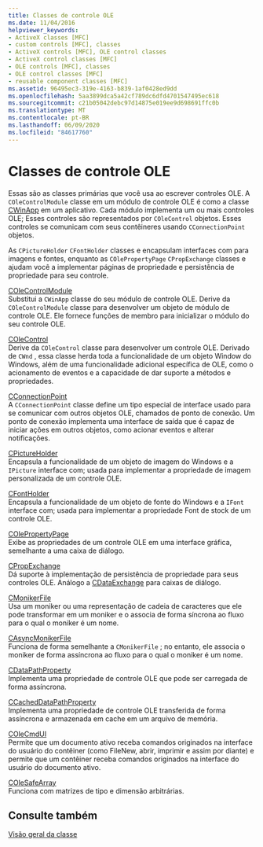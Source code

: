 ```yaml
---
title: Classes de controle OLE
ms.date: 11/04/2016
helpviewer_keywords:
- ActiveX classes [MFC]
- custom controls [MFC], classes
- ActiveX controls [MFC], OLE control classes
- ActiveX control classes [MFC]
- OLE controls [MFC], classes
- OLE control classes [MFC]
- reusable component classes [MFC]
ms.assetid: 96495ec3-319e-4163-b839-1af0428ed9dd
ms.openlocfilehash: 5aa3899dca5a42cf789dc6dfd4701547495ec618
ms.sourcegitcommit: c21b05042debc97d14875e019ee9d698691ffc0b
ms.translationtype: MT
ms.contentlocale: pt-BR
ms.lasthandoff: 06/09/2020
ms.locfileid: "84617760"
---
```

# <a name="ole-control-classes"></a>Classes de controle OLE

Essas são as classes primárias que você usa ao escrever controles OLE. A `COleControlModule` classe em um módulo de controle OLE é como a classe [CWinApp](reference/cwinapp-class.md) em um aplicativo. Cada módulo implementa um ou mais controles OLE; Esses controles são representados por `COleControl` objetos. Esses controles se comunicam com seus contêineres usando `CConnectionPoint` objetos.

As `CPictureHolder` `CFontHolder` classes e encapsulam interfaces com para imagens e fontes, enquanto as `COlePropertyPage` `CPropExchange` classes e ajudam você a implementar páginas de propriedade e persistência de propriedade para seu controle.

[COleControlModule](reference/colecontrolmodule-class.md)<br/>
Substitui a `CWinApp` classe do seu módulo de controle OLE. Derive da `COleControlModule` classe para desenvolver um objeto de módulo de controle OLE. Ele fornece funções de membro para inicializar o módulo do seu controle OLE.

[COleControl](reference/colecontrol-class.md)<br/>
Derive da `COleControl` classe para desenvolver um controle OLE. Derivado de `CWnd` , essa classe herda toda a funcionalidade de um objeto Window do Windows, além de uma funcionalidade adicional específica de OLE, como o acionamento de eventos e a capacidade de dar suporte a métodos e propriedades.

[CConnectionPoint](reference/cconnectionpoint-class.md)<br/>
A `CConnectionPoint` classe define um tipo especial de interface usado para se comunicar com outros objetos OLE, chamados de ponto de conexão. Um ponto de conexão implementa uma interface de saída que é capaz de iniciar ações em outros objetos, como acionar eventos e alterar notificações.

[CPictureHolder](reference/cpictureholder-class.md)<br/>
Encapsula a funcionalidade de um objeto de imagem do Windows e a `IPicture` interface com; usada para implementar a propriedade de imagem personalizada de um controle OLE.

[CFontHolder](reference/cfontholder-class.md)<br/>
Encapsula a funcionalidade de um objeto de fonte do Windows e a `IFont` interface com; usada para implementar a propriedade Font de stock de um controle OLE.

[COlePropertyPage](reference/colepropertypage-class.md)<br/>
Exibe as propriedades de um controle OLE em uma interface gráfica, semelhante a uma caixa de diálogo.

[CPropExchange](reference/cpropexchange-class.md)<br/>
Dá suporte à implementação de persistência de propriedade para seus controles OLE. Análogo a [CDataExchange](reference/cdataexchange-class.md) para caixas de diálogo.

[CMonikerFile](reference/cmonikerfile-class.md)<br/>
Usa um moniker ou uma representação de cadeia de caracteres que ele pode transformar em um moniker e o associa de forma síncrona ao fluxo para o qual o moniker é um nome.

[CAsyncMonikerFile](reference/casyncmonikerfile-class.md)<br/>
Funciona de forma semelhante a `CMonikerFile` ; no entanto, ele associa o moniker de forma assíncrona ao fluxo para o qual o moniker é um nome.

[CDataPathProperty](reference/cdatapathproperty-class.md)<br/>
Implementa uma propriedade de controle OLE que pode ser carregada de forma assíncrona.

[CCachedDataPathProperty](reference/ccacheddatapathproperty-class.md)<br/>
Implementa uma propriedade de controle OLE transferida de forma assíncrona e armazenada em cache em um arquivo de memória.

[COleCmdUI](reference/colecmdui-class.md)<br/>
Permite que um documento ativo receba comandos originados na interface do usuário do contêiner (como FileNew, abrir, imprimir e assim por diante) e permite que um contêiner receba comandos originados na interface do usuário do documento ativo.

[COleSafeArray](reference/colesafearray-class.md)<br/>
Funciona com matrizes de tipo e dimensão arbitrárias.

## <a name="see-also"></a>Consulte também

[Visão geral da classe](class-library-overview.md)
